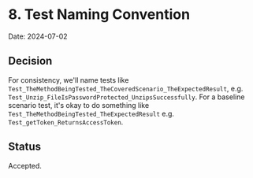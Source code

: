 # 8. Test Naming Convention

Date: 2024-07-02

## Decision

For consistency, we'll name tests like
`Test_TheMethodBeingTested_TheCoveredScenario_TheExpectedResult`, e.g.
`Test_Unzip_FileIsPasswordProtected_UnzipsSuccessfully`. For a baseline scenario test,
it's okay to do something like `Test_TheMethodBeingTested_TheExpectedResult`
e.g. `Test_getToken_ReturnsAccessToken`.

## Status

Accepted.
